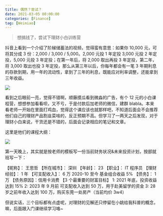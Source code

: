 ```yaml
---
title: 偶然？尝试？
date: 2021-03-05 00:00:00
categories: [Finance]
tag: [Weimiao]
---
```


> 想搞钱了，尝试下理财小白训练营

抖音上看到一个介绍了阶梯储蓄法的视频，觉得蛮有意思：如果你 10,000 元，可将其分成 3 份：2,000 / 3,000 / 5,000。2,000 元投 1 年定投 3,000 元投 2 年定投，5,000 元投 3 年定投；在第一年后，将 2,000 取出再投 3 年定投，第二年，将 3,000 取出也投 3 年定投，那么从第三年以后，你每年都会有一笔 3 年期利息的存款到期，用一年的流动性，拿到了三年的利息，既能应对利率调整，还能拿到三年收益。

![](https://gitee.com/bruceeewong/image-bed/raw/master/2022-2-23/1645625496666-image.png)

看到之后眼前一亮，觉得不错啊，顺藤摸瓜看到微淼的广告，有个 12 元的小白课程营，想想参加看看呗，又不亏，于是付款后加老师的微信，建群 blabla。本来看老师一开始在里面打鸡血，觉得这个课应该也就那样吧，不知道后面会不会推荐他们自己的理财产品割韭菜啥的，反正预期不高。但学习了一两天之后发现，对于理财小白来说，干货还是不错的，后面会记录相应的笔记和文章。

这里是他们的课程大纲：

![](https://gitee.com/bruceeewong/image-bed/raw/master/2022-2-23/1645625521565-image.png)

第一天晚上，其实就是按老师的模板写一份当前财务状况&未来投资计划，按部就班写一下：

【昵称】： 王思哲
【所在城市】： 深圳
【年龄】： 23
【职业】： IT 程序员
【理财经验】： 1 年
【可支配收入】： 6 万 2020-10 至今 基金组合收益 5%
【债务】： 1 万
【债务原因】：信用卡消费
【3 个最重要的财富目标】
1: 2021 年底，投资收益达到 15%
2: 2023 年 9 月前 可支配收入达到 50 万，用于赴美留学的资金
3: 28 岁之前年收入达到 100 万，购买东莞一处房产（当前均价 3w4）

但说实话，三个目标都有点虚呢，对理财的见解还只停留在小姚给我科普的概念，嘛，后面跟入门课继续学习咯~
